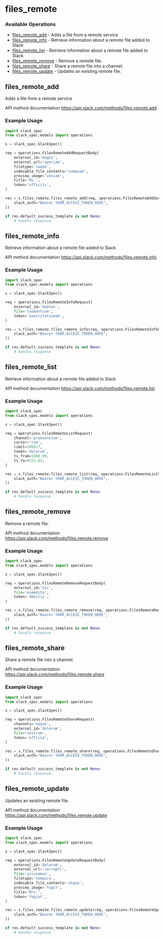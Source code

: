 # files_remote

### Available Operations

* [files_remote_add](#files_remote_add) - Adds a file from a remote service
* [files_remote_info](#files_remote_info) - Retrieve information about a remote file added to Slack
* [files_remote_list](#files_remote_list) - Retrieve information about a remote file added to Slack
* [files_remote_remove](#files_remote_remove) - Remove a remote file.
* [files_remote_share](#files_remote_share) - Share a remote file into a channel.
* [files_remote_update](#files_remote_update) - Updates an existing remote file.

## files_remote_add

Adds a file from a remote service

API method documentation
<https://api.slack.com/methods/files.remote.add>

### Example Usage

```python
import slack_spec
from slack_spec.models import operations

s = slack_spec.SlackSpec()

req = operations.FilesRemoteAddRequestBody(
    external_id='magni',
    external_url='aperiam',
    filetype='saepe',
    indexable_file_contents='numquam',
    preview_image='veniam',
    title='Ms.',
    token='officiis',
)

res = s.files_remote.files_remote_add(req, operations.FilesRemoteAddSecurity(
    slack_auth="Bearer YOUR_ACCESS_TOKEN_HERE",
))

if res.default_success_template is not None:
    # handle response
```

## files_remote_info

Retrieve information about a remote file added to Slack

API method documentation
<https://api.slack.com/methods/files.remote.info>

### Example Usage

```python
import slack_spec
from slack_spec.models import operations

s = slack_spec.SlackSpec()

req = operations.FilesRemoteInfoRequest(
    external_id='beatae',
    file='laudantium',
    token='exercitationem',
)

res = s.files_remote.files_remote_info(req, operations.FilesRemoteInfoSecurity(
    slack_auth="Bearer YOUR_ACCESS_TOKEN_HERE",
))

if res.default_success_template is not None:
    # handle response
```

## files_remote_list

Retrieve information about a remote file added to Slack

API method documentation
<https://api.slack.com/methods/files.remote.list>

### Example Usage

```python
import slack_spec
from slack_spec.models import operations

s = slack_spec.SlackSpec()

req = operations.FilesRemoteListRequest(
    channel='praesentium',
    cursor='cum',
    limit=386827,
    token='dolorum',
    ts_from=5300.89,
    ts_to=6223.85,
)

res = s.files_remote.files_remote_list(req, operations.FilesRemoteListSecurity(
    slack_auth="Bearer YOUR_ACCESS_TOKEN_HERE",
))

if res.default_success_template is not None:
    # handle response
```

## files_remote_remove

Remove a remote file.

API method documentation
<https://api.slack.com/methods/files.remote.remove>

### Example Usage

```python
import slack_spec
from slack_spec.models import operations

s = slack_spec.SlackSpec()

req = operations.FilesRemoteRemoveRequestBody(
    external_id='hic',
    file='expedita',
    token='debitis',
)

res = s.files_remote.files_remote_remove(req, operations.FilesRemoteRemoveSecurity(
    slack_auth="Bearer YOUR_ACCESS_TOKEN_HERE",
))

if res.default_success_template is not None:
    # handle response
```

## files_remote_share

Share a remote file into a channel.

API method documentation
<https://api.slack.com/methods/files.remote.share>

### Example Usage

```python
import slack_spec
from slack_spec.models import operations

s = slack_spec.SlackSpec()

req = operations.FilesRemoteShareRequest(
    channels='neque',
    external_id='dolorum',
    file='nostrum',
    token='officia',
)

res = s.files_remote.files_remote_share(req, operations.FilesRemoteShareSecurity(
    slack_auth="Bearer YOUR_ACCESS_TOKEN_HERE",
))

if res.default_success_template is not None:
    # handle response
```

## files_remote_update

Updates an existing remote file.

API method documentation
<https://api.slack.com/methods/files.remote.update>

### Example Usage

```python
import slack_spec
from slack_spec.models import operations

s = slack_spec.SlackSpec()

req = operations.FilesRemoteUpdateRequestBody(
    external_id='dolorum',
    external_url='corrupti',
    file='accusamus',
    filetype='tempora',
    indexable_file_contents='atque',
    preview_image='fugit',
    title='Mrs.',
    token='fugiat',
)

res = s.files_remote.files_remote_update(req, operations.FilesRemoteUpdateSecurity(
    slack_auth="Bearer YOUR_ACCESS_TOKEN_HERE",
))

if res.default_success_template is not None:
    # handle response
```
